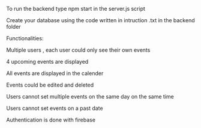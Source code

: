 To run the backend type npm start in the server.js script

Create your database using the code written in intruction .txt in the backend folder

Functionalities:

Multiple users , each user could only see their own events

4 upcoming events are displayed 

All events are displayed in the calender

Events could be edited and deleted

Users cannot set multiple events on the same day on the same time

Users cannot set events on a past date

Authentication is done with firebase
